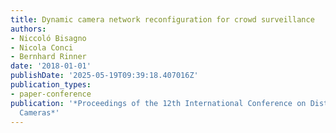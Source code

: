 ```yaml
---
title: Dynamic camera network reconfiguration for crowd surveillance
authors:
- Niccoló Bisagno
- Nicola Conci
- Bernhard Rinner
date: '2018-01-01'
publishDate: '2025-05-19T09:39:18.407016Z'
publication_types:
- paper-conference
publication: '*Proceedings of the 12th International Conference on Distributed Smart
  Cameras*'
---
```

